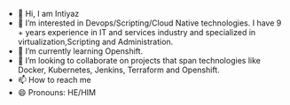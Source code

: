 - 👋 Hi, I am Intiyaz
- 👀 I’m interested in Devops/Scripting/Cloud Native technologies. I have 9 + years experience in IT and services industry and specialized in virtualization,Scripting and Administration.
- 🌱 I’m currently learning Openshift.
- 💞️ I’m looking to collaborate on projects that span technologies like Docker, Kubernetes, Jenkins, Terraform and Openshift.
- 📫 How to reach me 
- 😄 Pronouns: HE/HIM
  

<!---
imsofi5/imsofi5 is a ✨ special ✨ repository because its `README.md` (this file) appears on your GitHub profile.
You can click the Preview link to take a look at your changes.
--->
